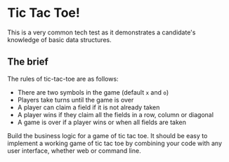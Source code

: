 # Tic Tac Toe!

This is a very common tech test as it demonstrates a candidate's knowledge of basic data structures.

## The brief

The rules of tic-tac-toe are as follows:

* There are two symbols in the game (default `x` and `o`)
* Players take turns until the game is over
* A player can claim a field if it is not already taken
* A player wins if they claim all the fields in a row, column or diagonal
* A game is over if a player wins or when all fields are taken

Build the business logic for a game of tic tac toe. It should be easy to implement a working game of tic tac toe by combining your code with any user interface, whether web or command line.
